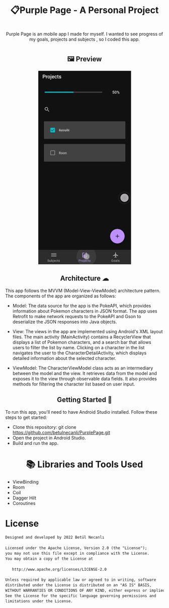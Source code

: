 #  <h1 align="center">📋Purple Page - A Personal Project</h1>
# 
<p align="center">  Purple Page is an mobile app I made for myself. I wanted to see progress of my goals, projects and subjects , so I coded this app.</>

#  <h2 align="center">🖼 Preview</h2>

<p align="center">
<img src="https://github.com/betulnecanli/PurplePage/blob/master/ScreenGif/scgif.gif?raw=true"/>
</p>
  


<h2 align="center">Architecture ☁</h2>

This app follows the MVVM (Model-View-ViewModel) architecture pattern. The components of the app are organized as follows:

- Model: The data source for the app is the PokeAPI, which provides information about Pokemon characters in JSON format. The app uses Retrofit to make network requests to the PokeAPI and Gson to deserialize the JSON responses into Java objects.

- View: The views in the app are implemented using Android's XML layout files. The main activity (MainActivity) contains a RecyclerView that displays a list of Pokemon characters, and a search bar that allows users to filter the list by name. Clicking on a character in the list navigates the user to the CharacterDetailActivity, which displays detailed information about the selected character.

- ViewModel: The CharacterViewModel class acts as an intermediary between the model and the view. It retrieves data from the model and exposes it to the view through observable data fields. It also provides methods for filtering the character list based on user input.


<h2 align="center">Getting Started 🚀</h2>

To run this app, you'll need to have Android Studio installed. Follow these steps to get started:

 - Clone this repository: git clone https://github.com/betulnecanli/PurplePage.git
 - Open the project in Android Studio.
 - Build and run the app.



#  <h1 align="center">📚 Libraries and Tools Used </h1>

<p align="center">

- ViewBinding
- Room
- Coil
- Dagger Hilt
- Coroutines

</p>


# License
```xml
Designed and developed by 2022 Betül Necanlı 

Licensed under the Apache License, Version 2.0 (the "License");
you may not use this file except in compliance with the License.
You may obtain a copy of the License at

   http://www.apache.org/licenses/LICENSE-2.0

Unless required by applicable law or agreed to in writing, software
distributed under the License is distributed on an "AS IS" BASIS,
WITHOUT WARRANTIES OR CONDITIONS OF ANY KIND, either express or implied.
See the License for the specific language governing permissions and
limitations under the License.
